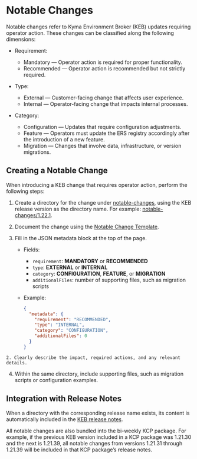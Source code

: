 # Notable Changes

Notable changes refer to Kyma Environment Broker (KEB) updates requiring operator action. These changes can be classified along the following dimensions:

- Requirement:

  - Mandatory — Operator action is required for proper functionality.
  - Recommended — Operator action is recommended but not strictly required.

- Type:

  - External — Customer-facing change that affects user experience.
  - Internal — Operator-facing change that impacts internal processes.
  
- Category:

  - Configuration — Updates that require configuration adjustments.
  - Feature — Operators must update the ERS registry accordingly after the introduction of a new feature.
  - Migration — Changes that involve data, infrastructure, or version migrations.

## Creating a Notable Change

When introducing a KEB change that requires operator action, perform the following steps:
1. Create a directory for the change under [notable-changes](../../notable-changes), using the KEB release version as the directory name. For example: [notable-changes/1.22.1](../../notable-changes/1.22.1).
2. Document the change using the [Notable Change Template](../assets/notable-change-template.md). 
  1. Fill in the JSON metadata block at the top of the page.
  
     - Fields:
     
        - `requirement`: **MANDATORY** or **RECOMMENDED**
        - `type`: **EXTERNAL** or **INTERNAL**
        - `category`: **CONFIGURATION**, **FEATURE**, or **MIGRATION**
        - `additionalFiles`: number of supporting files, such as migration scripts
        
     - Example:
     
       ```json
       {
         "metadata": {
           "requirement": "RECOMMENDED",
           "type": "INTERNAL",
           "category": "CONFIGURATION",
           "additionalFiles": 0
         }
       }
       ```

    2. Clearly describe the impact, required actions, and any relevant details.
4. Within the same directory, include supporting files, such as migration scripts or configuration examples.

## Integration with Release Notes

When a directory with the corresponding release name exists, its content is automatically included in the [KEB release notes](https://github.com/kyma-project/kyma-environment-broker/releases).

All notable changes are also bundled into the bi-weekly KCP package.
For example, if the previous KEB version included in a KCP package was 1.21.30 and the next is 1.21.39, all notable changes from versions 1.21.31 through 1.21.39 will be included in that KCP package’s release notes.
